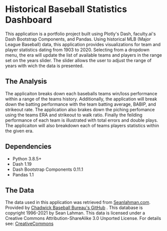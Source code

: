 # Historical Baseball Statistics Dashboard
This application is a portfolio project built using Plotly's Dash, faculty.ai's Dash Bootstrap Components, and Pandas.
Using historical MLB (Major League Baseball) data, this application provides visualizations for team and player
statistics dating from 1903 to 2020. Selecting from a dropdown menu, the era will update the list of available
teams and players in the range set on the years slider. The slider allows the user to adjust the range of years
with wich the data is presented.

## The Analysis
The applicaiton breaks down each baseballs teams win/loss performance within a range of the teams history.
Additionally, the application will break down the batting performance with the team batting average, BABIP, and strikeout
rate. The application also brakes down the piching perfomance using the teams ERA and strikeout to walk ratio. Finally the feilding
performance of each team is illustrated with total errors and double plays. The applicaiton will also breakdown
each of teams players statistics within the given era.

## Dependencies
- Python 3.8.5+
- Dash 1.19
- Dash Bootstrap Components 0.11.1
- Pandas 1.1

## The Data
The data used in this application was retrieved from [Seanlahman.com](http://www.seanlahman.com/baseball-archive/statistics/).
Provided by [Chadwick Baseball Bureau's GitHub](https://github.com/chadwickbureau/baseballdatabank/) . 
This database is copyright 1996-2021 by Sean Lahman. This data is licensed under a Creative Commons Attribution-ShareAlike 
3.0 Unported License. For details see: [CreativeCommons](http://creativecommons.org/licenses/by-sa/3.0/)
